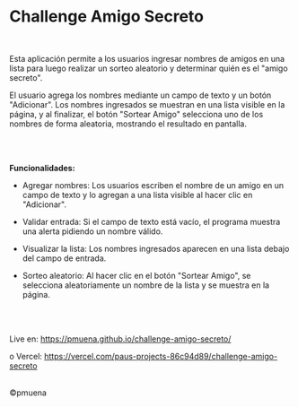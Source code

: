 <h1>Challenge Amigo Secreto</h1>
<br>


Esta aplicación permite a los usuarios ingresar nombres de amigos en una lista para luego realizar un sorteo aleatorio y determinar quién es el "amigo secreto".

El usuario agrega los nombres mediante un campo de texto y un botón "Adicionar". Los nombres ingresados se muestran en una lista visible en la página, y al finalizar, el botón "Sortear Amigo" selecciona uno de los nombres de forma aleatoria, mostrando el resultado en pantalla.

<br>
<br>


<p2><strong>Funcionalidades:</strong></p2>
<br>
- Agregar nombres: Los usuarios escriben el nombre de un amigo en un campo de texto y lo agregan a una lista visible al hacer clic en "Adicionar".

- Validar entrada: Si el campo de texto está vacío, el programa muestra una alerta pidiendo un nombre válido.

- Visualizar la lista: Los nombres ingresados aparecen en una lista debajo del campo de entrada.

- Sorteo aleatorio: Al hacer clic en el botón "Sortear Amigo", se selecciona aleatoriamente un nombre de la lista y se muestra en la página.
<br>
<br>


<p3>Live en: https://pmuena.github.io/challenge-amigo-secreto/</p3>

o Vercel: https://vercel.com/paus-projects-86c94d89/challenge-amigo-secreto
<br>
<br>

©pmuena
